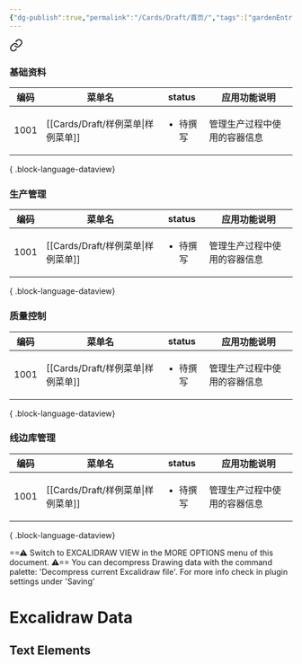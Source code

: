 ```yaml
---
{"dg-publish":true,"permalink":"/Cards/Draft/首页/","tags":["gardenEntry"]}
---
```




<div class="transclusion internal-embed is-loaded"><a class="markdown-embed-link" href="/江淮毅昌文档/" aria-label="Open link"><svg xmlns="http://www.w3.org/2000/svg" width="24" height="24" viewBox="0 0 24 24" fill="none" stroke="currentColor" stroke-width="2" stroke-linecap="round" stroke-linejoin="round" class="svg-icon lucide-link"><path d="M10 13a5 5 0 0 0 7.54.54l3-3a5 5 0 0 0-7.07-7.07l-1.72 1.71"></path><path d="M14 11a5 5 0 0 0-7.54-.54l-3 3a5 5 0 0 0 7.07 7.07l1.71-1.71"></path></svg></a><div class="markdown-embed">





### 基础资料

| 编码   | 菜单名                           | status                | 应用功能说明         |
| ---- | ----------------------------- | --------------------- | -------------- |
| 1001 | [[Cards/Draft/样例菜单\|样例菜单]] | <ul><li>待撰写</li></ul> | 管理生产过程中使用的容器信息 |

{ .block-language-dataview}

### 生产管理

| 编码   | 菜单名                           | status                | 应用功能说明         |
| ---- | ----------------------------- | --------------------- | -------------- |
| 1001 | [[Cards/Draft/样例菜单\|样例菜单]] | <ul><li>待撰写</li></ul> | 管理生产过程中使用的容器信息 |

{ .block-language-dataview}

### 质量控制

| 编码   | 菜单名                           | status                | 应用功能说明         |
| ---- | ----------------------------- | --------------------- | -------------- |
| 1001 | [[Cards/Draft/样例菜单\|样例菜单]] | <ul><li>待撰写</li></ul> | 管理生产过程中使用的容器信息 |

{ .block-language-dataview}

### 线边库管理

| 编码   | 菜单名                           | status                | 应用功能说明         |
| ---- | ----------------------------- | --------------------- | -------------- |
| 1001 | [[Cards/Draft/样例菜单\|样例菜单]] | <ul><li>待撰写</li></ul> | 管理生产过程中使用的容器信息 |

{ .block-language-dataview}

</div></div>



<div class="transclusion internal-embed is-loaded"><div class="markdown-embed">




==⚠  Switch to EXCALIDRAW VIEW in the MORE OPTIONS menu of this document. ⚠== You can decompress Drawing data with the command palette: 'Decompress current Excalidraw file'. For more info check in plugin settings under 'Saving'


# Excalidraw Data

## Text Elements


</div></div>
